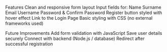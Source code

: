Features
Clean and responsive form layout
Input fields for:
Name
Surname
Email
Username
Password & Confirm Password
Register button styled with hover effect
Link to the Login Page
Basic styling with CSS (no external frameworks used)

Future Improvements
Add form validation with JavaScript
Save user details securely
Connect with backend (Node.js / database)
Redirect after successful registration

